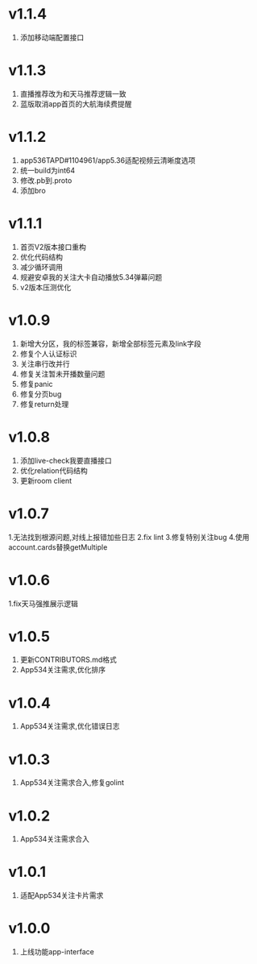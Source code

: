 # v1.1.4
1. 添加移动端配置接口
# v1.1.3
1. 直播推荐改为和天马推荐逻辑一致
2. 蓝版取消app首页的大航海续费提醒
# v1.1.2
1. app536TAPD#1104961/app5.36适配视频云清晰度选项
2. 统一build为int64
3. 修改.pb到.proto
4. 添加bro
# v1.1.1
1. 首页V2版本接口重构
2. 优化代码结构
3. 减少循环调用
4. 规避安卓我的关注大卡自动播放5.34弹幕问题
5. v2版本压测优化
# v1.0.9
1. 新增大分区，我的标签兼容，新增全部标签元素及link字段
2. 修复个人认证标识
3. 关注串行改并行
4. 修复关注暂未开播数量问题
5. 修复panic
6. 修复分页bug
7. 修复return处理
# v1.0.8
1. 添加live-check我要直播接口
2. 优化relation代码结构
3. 更新room client

# v1.0.7
1.无法找到根源问题,对线上报错加些日志
2.fix lint
3.修复特别关注bug
4.使用account.cards替换getMultiple

# v1.0.6
1.fix天马强推展示逻辑

# v1.0.5
1. 更新CONTRIBUTORS.md格式
2. App534关注需求,优化排序

# v1.0.4
1. App534关注需求,优化错误日志

# v1.0.3
1. App534关注需求合入,修复golint

# v1.0.2
1. App534关注需求合入

# v1.0.1
1. 适配App534关注卡片需求

# v1.0.0
1. 上线功能app-interface
